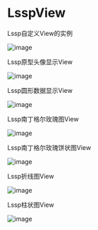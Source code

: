 # LsspView


Lssp自定义View的实例

![image](https://github.com/LiLiTaBaBa/LsspView/blob/master/pic/index.jpg)

Lssp原型头像显示View

![image](https://github.com/LiLiTaBaBa/LsspView/blob/master/pic/LsspHeaderView.jpg)

Lssp圆形数据显示View

![image](https://github.com/LiLiTaBaBa/LsspView/blob/master/pic/LsspBrokenLineView.jpg)

Lssp南丁格尔玫瑰图View

![image](https://github.com/LiLiTaBaBa/LsspView/blob/master/pic/LsspCircleDataInfoView.jpg)

Lssp南丁格尔玫瑰饼状图View

![image](https://github.com/LiLiTaBaBa/LsspView/blob/master/pic/LsspRoseLeafView.jpg)

Lssp折线图View

![image](https://github.com/LiLiTaBaBa/LsspView/blob/master/pic/LsspWarningRankView.jpg)

Lssp柱状图View

![image](https://github.com/LiLiTaBaBa/LsspView/blob/master/pic/LsspColumnarView.jpg)